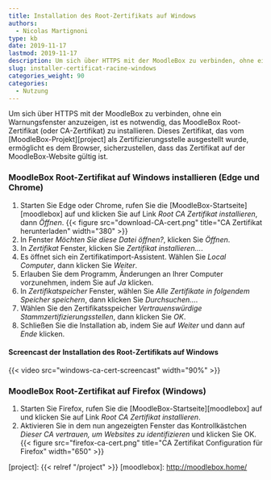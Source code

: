 ```yaml
---
title: Installation des Root-Zertifikats auf Windows
authors:
  - Nicolas Martignoni
type: kb
date: 2019-11-17
lastmod: 2019-11-17
description: Um sich über HTTPS mit der MoodleBox zu verbinden, ohne ein Warnungsfenster anzuzeigen, ist es notwendig, das MoodleBox Root-Zertifikat (oder CA-Zertifikat) zu installieren.
slug: installer-certificat-racine-windows
categories_weight: 90
categories:
  - Nutzung
---
```

Um sich über HTTPS mit der MoodleBox zu verbinden, ohne ein Warnungsfenster anzuzeigen, ist es notwendig, das MoodleBox Root-Zertifikat (oder CA-Zertifikat) zu installieren. Dieses Zertifikat, das vom [MoodleBox-Projekt][project] als Zertifizierungsstelle ausgestellt wurde, ermöglicht es dem Browser, sicherzustellen, dass das Zertifikat auf der MoodleBox-Website gültig ist.

### MoodleBox Root-Zertifikat auf Windows installieren (Edge und Chrome)

1. Starten Sie Edge oder Chrome, rufen Sie die [MoodleBox-Startseite][moodlebox] auf und klicken Sie auf Link _Root CA Zertifikat installieren_, dann _Öffnen_.
  {{< figure src="download-CA-cert.png" title="CA Zertifikat herunterladen" width="380" >}}
2. In Fenster _Möchten Sie diese Datei öffnen?_, klicken Sie _Öffnen_.
3. In _Zertifikat_ Fenster, klicken Sie _Zertifikat installieren…_.
4. Es öffnet sich ein Zertifikatimport-Assistent. Wählen Sie _Local Computer_, dann klicken Sie _Weiter_.
5. Erlauben Sie dem Programm, Änderungen an Ihrer Computer vorzunehmen, indem Sie auf _Ja_ klicken.
6. In _Zertifikatspeicher_ Fenster, wählen Sie _Alle Zertifikate in folgendem Speicher speichern_, dann klicken Sie _Durchsuchen…_.
7. Wählen Sie den Zertifikatsspeicher _Vertrauenswürdige Stammzertifizierungsstellen_, dann klicken Sie _OK_.
8. Schließen Sie die Installation ab, indem Sie auf _Weiter_ und dann auf _Ende_ klicken.

#### Screencast der Installation des Root-Zertifikats auf Windows

{{< video src="windows-ca-cert-screencast" width="90%" >}}

### MoodleBox Root-Zertifikat auf Firefox (Windows)

1. Starten Sie Firefox, rufen Sie die [MoodleBox-Startseite][moodlebox] auf und klicken Sie auf Link _Root CA Zertifikat installieren_.
2. Aktivieren Sie in dem nun angezeigten Fenster das Kontrollkästchen _Dieser CA vertrauen, um Websites zu identifizieren_ und klicken Sie OK.
  {{< figure src="firefox-ca-cert.png" title="CA Zertifikat Configuration für Firefox" width="650" >}}

  [project]: {{< relref "/project" >}}
  [moodlebox]: http://moodlebox.home/
